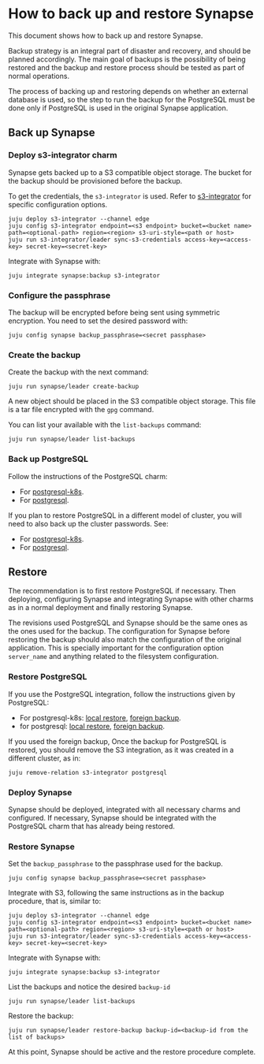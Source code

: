 # How to back up and restore Synapse

This document shows how to back up and restore Synapse.

Backup strategy is an integral part of disaster and recovery, and should be
planned accordingly. The main goal of backups is the possibility of being
restored and the backup and restore process should be tested as part of
normal operations.

The process of backing up and restoring depends on whether an external database
is used, so the step to run the backup for the PostgreSQL must be done only if PostgreSQL
is used in the original Synapse application.

## Back up Synapse

### Deploy s3-integrator charm

Synapse gets backed up to a S3 compatible object storage. The bucket for the backup should be provisioned before the backup.

To get the credentials, the `s3-integrator` is used. Refer to [s3-integrator](https://charmhub.io/s3-integrator/) for specific configuration options. 

```
juju deploy s3-integrator --channel edge
juju config s3-integrator endpoint=<s3 endpoint> bucket=<bucket name> path=<optional-path> region=<region> s3-uri-style=<path or host>
juju run s3-integrator/leader sync-s3-credentials access-key=<access-key> secret-key=<secret-key>
```

Integrate with Synapse with:

`juju integrate synapse:backup s3-integrator`

### Configure the passphrase

The backup will be encrypted before being sent using symmetric encryption. You need
to set the desired password with:
```
juju config synapse backup_passphrase=<secret passphase>
```

### Create the backup

Create the backup with the next command:
```
juju run synapse/leader create-backup
```

A new object should be placed in the S3 compatible object storage. This file is a tar
file encrypted with the `gpg` command.


You can list your available with the `list-backups` command:
```
juju run synapse/leader list-backups
```

### Back up PostgreSQL

Follow the instructions of the PostgreSQL charm:
 - For [postgresql-k8s](https://charmhub.io/postgresql-k8s/docs/h-create-and-list-backups).
 - For [postgresql](https://charmhub.io/postgresql/docs/h-create-and-list-backups).

If you plan to restore PostgreSQL in a different model of cluster, you will need
to also back up the cluster passwords. See:
 - For [postgresql-k8s](https://charmhub.io/postgresql-k8s/docs/h-migrate-cluster-via-restore).
 - For [postgresql](https://charmhub.io/postgresql/docs/h-migrate-cluster-via-restore).


## Restore

The recommendation is to first restore PostgreSQL if necessary. Then deploying,
configuring Synapse and integrating Synapse with other charms as in a normal deployment
and finally restoring Synapse. 

The revisions used PostgreSQL and Synapse should be the same ones as the ones used
for the backup. The configuration for Synapse before restoring the backup should also
match the configuration of the original application. This is specially important for 
the configuration option `server_name` and anything related
to the filesystem configuration.


### Restore PostgreSQL


If you use the PostgreSQL integration, follow the instructions given by PostgreSQL:
 - For postgresql-k8s: [local restore](https://charmhub.io/postgresql/docs/h-restore-backup), [foreign backup](https://charmhub.io/postgresql/docs/h-migrate-cluster-via-restore).
 - for postgresql: [local restore](https://charmhub.io/postgresql/docs/h-restore-backup), [foreign backup](https://charmhub.io/postgresql/docs/h-migrate-cluster-via-restore).

If you used the foreign backup, Once the backup for PostgreSQL is restored, you should remove the S3 integration, 
as it was created in a different cluster, as in:

```
juju remove-relation s3-integrator postgresql
```

### Deploy Synapse

Synapse should be deployed, integrated with all necessary charms and configured. If necessary, Synapse should be integrated with the PostgreSQL charm that
has already being restored.

### Restore Synapse


Set the `backup_passphrase` to the passphrase used for the backup.
```
juju config synapse backup_passphrase=<secret passphase>
```

Integrate with S3, following the same instructions as in the backup procedure, that is, similar to:

```
juju deploy s3-integrator --channel edge
juju config s3-integrator endpoint=<s3 endpoint> bucket=<bucket name> path=<optional-path> region=<region> s3-uri-style=<path or host>
juju run s3-integrator/leader sync-s3-credentials access-key=<access-key> secret-key=<secret-key>
```

Integrate with Synapse with:

`juju integrate synapse:backup s3-integrator`

List the backups and notice the desired `backup-id`
```
juju run synapse/leader list-backups
```

Restore the backup:
```
juju run synapse/leader restore-backup backup-id=<backup-id from the list of backups>
```

At this point, Synapse should be active and the restore procedure complete.